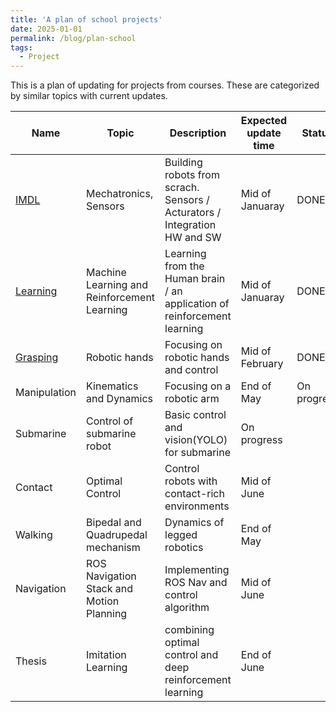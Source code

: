 ```yaml
---
title: 'A plan of school projects'
date: 2025-01-01
permalink: /blog/plan-school
tags:
  - Project
---
```


This is a plan of updating for projects from courses. These are categorized by similar topics with current updates.

| Name | Topic | Description | Expected update time | Status |
|---|---|---|---|---|
| [IMDL](https://mars-hss.github.io/course-project/imdl) | Mechatronics, Sensors | Building robots from scrach. Sensors / Acturators / Integration HW and SW | Mid of Januaray | DONE |
| [Learning](https://mars-hss.github.io/course-project/learning) | Machine Learning and Reinforcement Learning | Learning from the Human brain / an application of reinforcement learning | Mid of Januaray | DONE |
| [Grasping](https://mars-hss.github.io/course-project/grasping) | Robotic hands | Focusing on robotic hands and control | Mid of February | DONE |
| Manipulation | Kinematics and Dynamics | Focusing on a robotic arm | End of May | On progress |
| Submarine | Control of submarine robot | Basic control and vision(YOLO) for submarine | On progress |  |
| Contact | Optimal Control | Control robots with contact-rich environments | Mid of June |  |
| Walking | Bipedal and Quadrupedal mechanism | Dynamics of legged robotics | End of May |  |
| Navigation | ROS Navigation Stack and Motion Planning | Implementing ROS Nav and control algorithm | Mid of June |  |
| Thesis | Imitation Learning | combining optimal control and deep reinforcement learning | End of June |  |